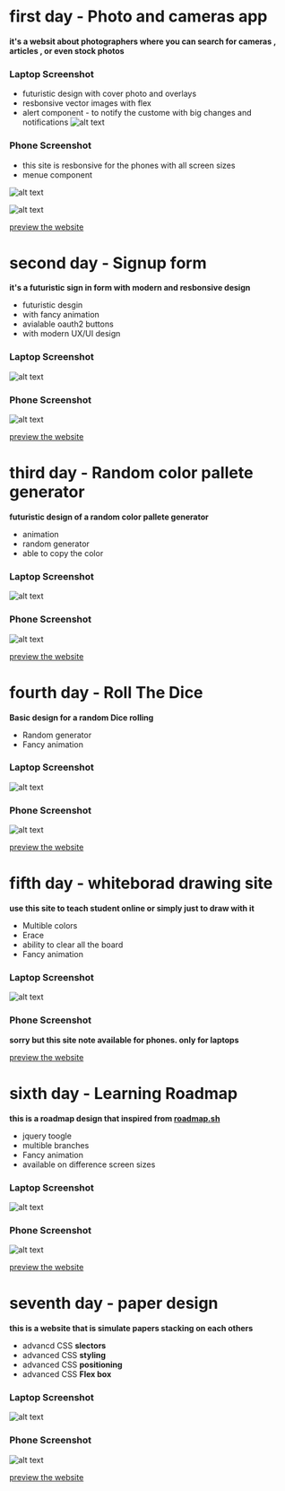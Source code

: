 # first day - Photo and cameras app

**it's a websit about photographers where you can search for cameras , articles , or even stock photos**

### Laptop Screenshot

- futuristic design with cover photo and overlays
- resbonsive vector images with flex
- alert component - to notify the custome with big changes and notifications
  ![alt text](https://github.com/losefor/7days7websites-challenge/blob/master/day-1/files/laptop.png?raw=true)

### Phone Screenshot

- this site is resbonsive for the phones with all screen sizes
- menue component

![alt text](https://github.com/losefor/7days7websites-challenge/blob/master/day-1/files/phone.png?raw=true)


![alt text](https://github.com/losefor/7days7websites-challenge/blob/master/day-1/files/phone2.png?raw=true)


[preview the website](https://losefor.github.io/7days7websites-challenge/day-1/index.html)

# second day - Signup form

**it's a futuristic sign in form with modern and resbonsive design**

- futuristic desgin
- with fancy animation
- avialable oauth2 buttons
- with modern UX/UI design

### Laptop Screenshot

![alt text](https://github.com/losefor/7days7websites-challenge/blob/master/day-2/files/laptop.png?raw=true)

### Phone Screenshot

![alt text](https://github.com/losefor/7days7websites-challenge/blob/master/day-2/files/phone.png?raw=true)

[preview the website](https://losefor.github.io/7days7websites-challenge/day-2/index.html)

# third day - Random color pallete generator

**futuristic design of a random color pallete generator**

- animation
- random generator
- able to copy the color

### Laptop Screenshot

![alt text](https://github.com/losefor/7days7websites-challenge/blob/master/day-3/files/laptop.png?raw=true)

### Phone Screenshot

![alt text](https://github.com/losefor/7days7websites-challenge/blob/master/day-3/files/phone.png?raw=true)

[preview the website](https://losefor.github.io/7days7websites-challenge/day-3/index.html)

# fourth day - Roll The Dice

**Basic design for a random Dice rolling**

- Random generator
- Fancy animation

### Laptop Screenshot

![alt text](https://github.com/losefor/7days7websites-challenge/blob/master/day-4/files/laptop.png?raw=true)

### Phone Screenshot

![alt text](https://github.com/losefor/7days7websites-challenge/blob/master/day-4/files/phone.png?raw=true)

[preview the website](https://losefor.github.io/7days7websites-challenge/day-4/index.html)

# fifth day - whiteborad drawing site

**use this site to teach student online or simply just to draw with it**

- Multible colors
- Erace
- ability to clear all the board
- Fancy animation

### Laptop Screenshot

![alt text](https://github.com/losefor/7days7websites-challenge/blob/master/day-5/files/laptop.png?raw=true)

### Phone Screenshot

**sorry but this site note available for phones. only for laptops**

[preview the website](https://losefor.github.io/7days7websites-challenge/day-5/index.html)
 

 # sixth day - Learning Roadmap

**this is a roadmap design that inspired from [roadmap.sh](https://roadmap.sh)**

- jquery toogle
- multible branches
- Fancy animation
- available on difference screen sizes

### Laptop Screenshot

![alt text](https://github.com/losefor/7days7websites-challenge/blob/master/day-6/files/laptop.png?raw=true)

### Phone Screenshot


![alt text](https://github.com/losefor/7days7websites-challenge/blob/master/day-6/files/phone.png?raw=true)

[preview the website](https://losefor.github.io/7days7websites-challenge/day-6/index.html)
 
 # seventh day - paper design

**this is a website that is simulate papers stacking on each others**

- advancd CSS **slectors**
- advanced CSS **styling**
- advanced CSS **positioning**
- advanced CSS **Flex box** 

### Laptop Screenshot

![alt text](https://github.com/losefor/7days7websites-challenge/blob/master/day-7/files/laptop.png?raw=true)

### Phone Screenshot


![alt text](https://github.com/losefor/7days7websites-challenge/blob/master/day-7/files/phone.png?raw=true)

[preview the website](https://losefor.github.io/7days7websites-challenge/day-7/index.html)
 
 